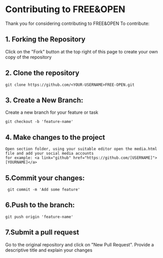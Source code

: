# Contributing to FREE&OPEN
Thank you for considering contributing to FREE&OPEN 
To contribute:

## 1. Forking the Repository
Click on the "Fork" button at the top right of this page to create your own copy of the repository

## 2. Clone the repository 
```
git clone https://github.com/<YOUR-USERNAME>FREE-OPEN.git
```

## 3. Create a New Branch:
 Create a new branch for your feature or task
```
git checkout -b 'feature-name'
```
## 4. Make changes to the project
```
Open section folder, using your suitable editor open the media.html file and add your social media accounts
for example: <a link="github" href="https://github.com/[USERNAME]">[YOURNAME]</a>
```
## 5.Commit your changes:
```
 git commit -m 'Add some feature'
 ```
 ## 6.Push to the branch: 
 ```
 git push origin 'feature-name'
 ```
 ## 7.Submit a pull request
 Go to the original repository and click on "New Pull Request". Provide a descriptive title and explain your changes
